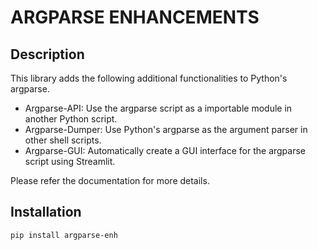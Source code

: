 # ARGPARSE ENHANCEMENTS

## Description

This library adds the following additional functionalities to Python's argparse.

* Argparse-API: Use the argparse script as a importable module in another Python script.
* Argparse-Dumper: Use Python's argparse as the argument parser in other shell scripts.
* Argparse-GUI: Automatically create a GUI interface for the argparse script using Streamlit.

Please refer the documentation for more details.

## Installation

    pip install argparse-enh
